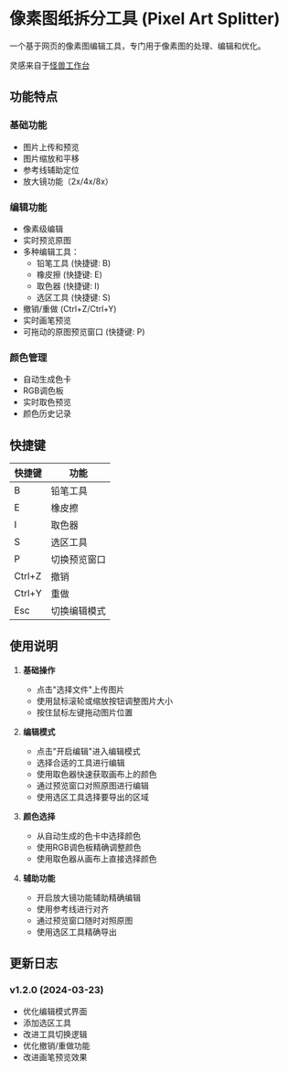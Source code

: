 # 像素图纸拆分工具 (Pixel Art Splitter)

一个基于网页的像素图编辑工具，专门用于像素图的处理、编辑和优化。

灵感来自于[怪兽工作台](https://pixm.lat/)

## 功能特点

### 基础功能

- 图片上传和预览
- 图片缩放和平移
- 参考线辅助定位
- 放大镜功能（2x/4x/8x）

### 编辑功能

- 像素级编辑
- 实时预览原图
- 多种编辑工具：
  - 铅笔工具 (快捷键: B)
  - 橡皮擦 (快捷键: E)
  - 取色器 (快捷键: I)
  - 选区工具 (快捷键: S)
- 撤销/重做 (Ctrl+Z/Ctrl+Y)
- 实时画笔预览
- 可拖动的原图预览窗口 (快捷键: P)

### 颜色管理

- 自动生成色卡
- RGB调色板
- 实时取色预览
- 颜色历史记录

## 快捷键

| 快捷键 | 功能         |
| ------ | ------------ |
| B      | 铅笔工具     |
| E      | 橡皮擦       |
| I      | 取色器       |
| S      | 选区工具     |
| P      | 切换预览窗口 |
| Ctrl+Z | 撤销         |
| Ctrl+Y | 重做         |
| Esc    | 切换编辑模式 |

## 使用说明

1. **基础操作**

   - 点击"选择文件"上传图片
   - 使用鼠标滚轮或缩放按钮调整图片大小
   - 按住鼠标左键拖动图片位置
2. **编辑模式**

   - 点击"开启编辑"进入编辑模式
   - 选择合适的工具进行编辑
   - 使用取色器快速获取画布上的颜色
   - 通过预览窗口对照原图进行编辑
   - 使用选区工具选择要导出的区域
3. **颜色选择**

   - 从自动生成的色卡中选择颜色
   - 使用RGB调色板精确调整颜色
   - 使用取色器从画布上直接选择颜色
4. **辅助功能**

   - 开启放大镜功能辅助精确编辑
   - 使用参考线进行对齐
   - 通过预览窗口随时对照原图
   - 使用选区工具精确导出

## 更新日志

### v1.2.0 (2024-03-23)

- 优化编辑模式界面
- 添加选区工具
- 改进工具切换逻辑
- 优化撤销/重做功能
- 改进画笔预览效果
